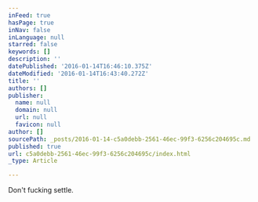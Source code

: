 ```yaml
---
inFeed: true
hasPage: true
inNav: false
inLanguage: null
starred: false
keywords: []
description: ''
datePublished: '2016-01-14T16:46:10.375Z'
dateModified: '2016-01-14T16:43:40.272Z'
title: ''
authors: []
publisher:
  name: null
  domain: null
  url: null
  favicon: null
author: []
sourcePath: _posts/2016-01-14-c5a0debb-2561-46ec-99f3-6256c204695c.md
published: true
url: c5a0debb-2561-46ec-99f3-6256c204695c/index.html
_type: Article

---
```

Don't fucking settle.